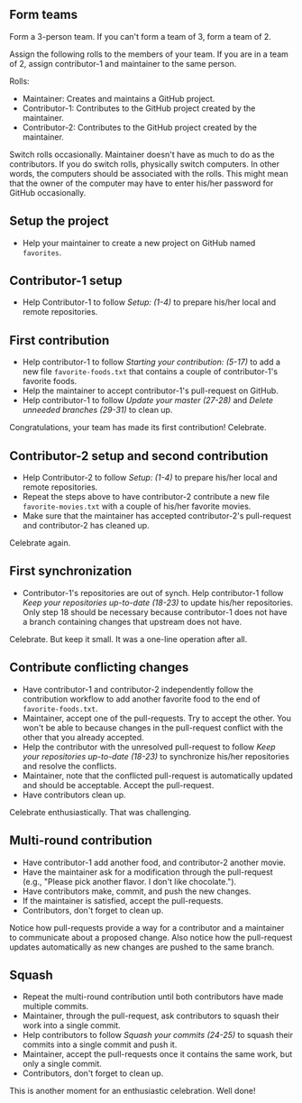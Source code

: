 
## Form teams

Form a 3-person team. If you can't form a team of 3, form a team of 2.

Assign the following rolls to the members of your team. If you are in a team
of 2, assign contributor-1 and maintainer to the same person.

Rolls:

- Maintainer: Creates and maintains a GitHub project.
- Contributor-1: Contributes to the GitHub project created by the maintainer.
- Contributor-2: Contributes to the GitHub project created by the maintainer.

Switch rolls occasionally. Maintainer doesn't have as much to do as the
contributors. If you do switch rolls, physically switch computers. In other
words, the computers should be associated with the rolls. This might mean that
the owner of the computer may have to enter his/her password for GitHub
occasionally.

## Setup the project

- Help your maintainer to create a new project on GitHub named `favorites`.

## Contributor-1 setup

- Help Contributor-1 to follow _Setup: (1-4)_ to prepare his/her local and remote repositories.

## First contribution

- Help contributor-1 to follow _Starting your contribution: (5-17)_ to add a
  new file `favorite-foods.txt` that contains a couple of contributor-1's
  favorite foods.
- Help the maintainer to accept contributor-1's pull-request on GitHub.
- Help contributor-1 to follow _Update your master (27-28)_ and
  _Delete unneeded branches (29-31)_ to clean up.

Congratulations, your team has made its first contribution! Celebrate.

## Contributor-2 setup and second contribution

- Help Contributor-2 to follow _Setup: (1-4)_ to prepare his/her local and remote repositories.
- Repeat the steps above to have contributor-2 contribute a new file
  `favorite-movies.txt` with a couple of his/her favorite movies.
- Make sure that the maintainer has accepted contributor-2's pull-request and
  contributor-2 has cleaned up.

Celebrate again.

## First synchronization

- Contributor-1's repositories are out of synch. Help contributor-1 follow
  _Keep your repositories up-to-date (18-23)_ to update his/her repositories.
  Only step 18 should be necessary because contributor-1 does not have a branch
  containing changes that upstream does not have.

Celebrate. But keep it small. It was a one-line operation after all.

## Contribute conflicting changes

- Have contributor-1 and contributor-2 independently follow the contribution
  workflow to add another favorite food to the end of `favorite-foods.txt`.
- Maintainer, accept one of the pull-requests. Try to accept the other. You
  won't be able to because changes in the pull-request conflict with the other
  that you already accepted.
- Help the contributor with the unresolved pull-request to follow
  _Keep your repositories up-to-date (18-23)_ to synchronize his/her
  repositories and resolve the conflicts.
- Maintainer, note that the conflicted pull-request is automatically updated and
  should be acceptable. Accept the pull-request.
- Have contributors clean up.

Celebrate enthusiastically. That was challenging.

## Multi-round contribution

- Have contributor-1 add another food, and contributor-2 another movie.
- Have the maintainer ask for a modification through the pull-request
  (e.g., "Please pick another flavor. I don't like chocolate.").
- Have contributors make, commit, and push the new changes.
- If the maintainer is satisfied, accept the pull-requests.
- Contributors, don't forget to clean up.

Notice how pull-requests provide a way for a contributor and a maintainer to
communicate about a proposed change. Also notice how the pull-request updates
automatically as new changes are pushed to the same branch.

## Squash

- Repeat the multi-round contribution until both contributors have made multiple
  commits.
- Maintainer, through the pull-request, ask contributors to squash their work
  into a single commit.
- Help contributors to follow _Squash your commits (24-25)_ to squash their
  commits into a single commit and push it.
- Maintainer, accept the pull-requests once it contains the same work, but only
  a single commit.
- Contributors, don't forget to clean up.

This is another moment for an enthusiastic celebration. Well done!  
